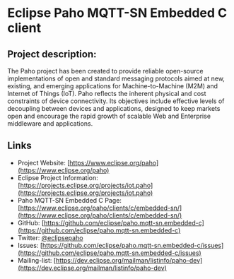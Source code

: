 # Eclipse Paho MQTT-SN Embedded C client


## Project description:

The Paho project has been created to provide reliable open-source implementations of open and standard messaging protocols aimed at new, existing, and emerging applications for Machine-to-Machine (M2M) and Internet of Things (IoT).
Paho reflects the inherent physical and cost constraints of device connectivity. Its objectives include effective levels of decoupling between devices and applications, designed to keep markets open and encourage the rapid growth of scalable Web and Enterprise middleware and applications.


## Links

- Project Website: [https://www.eclipse.org/paho](https://www.eclipse.org/paho)
- Eclipse Project Information: [https://projects.eclipse.org/projects/iot.paho](https://projects.eclipse.org/projects/iot.paho)
- Paho MQTT-SN Embedded C Page: [https://www.eclipse.org/paho/clients/c/embedded-sn/](https://www.eclipse.org/paho/clients/c/embedded-sn/)
- GitHub: [https://github.com/eclipse/paho.mqtt-sn.embedded-c](https://github.com/eclipse/paho.mqtt-sn.embedded-c)
- Twitter: [@eclipsepaho](https://twitter.com/eclipsepaho)
- Issues: [https://github.com/eclipse/paho.mqtt-sn.embedded-c/issues](https://github.com/eclipse/paho.mqtt-sn.embedded-c/issues)
- Mailing-list: [https://dev.eclipse.org/mailman/listinfo/paho-dev](https://dev.eclipse.org/mailman/listinfo/paho-dev)

